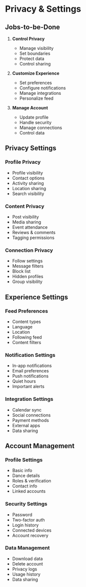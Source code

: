 # Privacy & Settings

## Jobs-to-be-Done

1. **Control Privacy**

   - Manage visibility
   - Set boundaries
   - Protect data
   - Control sharing

2. **Customize Experience**

   - Set preferences
   - Configure notifications
   - Manage integrations
   - Personalize feed

3. **Manage Account**
   - Update profile
   - Handle security
   - Manage connections
   - Control data

## Privacy Settings

### Profile Privacy

- Profile visibility
- Contact options
- Activity sharing
- Location sharing
- Search visibility

### Content Privacy

- Post visibility
- Media sharing
- Event attendance
- Reviews & comments
- Tagging permissions

### Connection Privacy

- Follow settings
- Message filters
- Block list
- Hidden profiles
- Group visibility

## Experience Settings

### Feed Preferences

- Content types
- Language
- Location
- Following feed
- Content filters

### Notification Settings

- In-app notifications
- Email preferences
- Push notifications
- Quiet hours
- Important alerts

### Integration Settings

- Calendar sync
- Social connections
- Payment methods
- External apps
- Data sharing

## Account Management

### Profile Settings

- Basic info
- Dance details
- Roles & verification
- Contact info
- Linked accounts

### Security Settings

- Password
- Two-factor auth
- Login history
- Connected devices
- Account recovery

### Data Management

- Download data
- Delete account
- Privacy logs
- Usage history
- Data sharing
